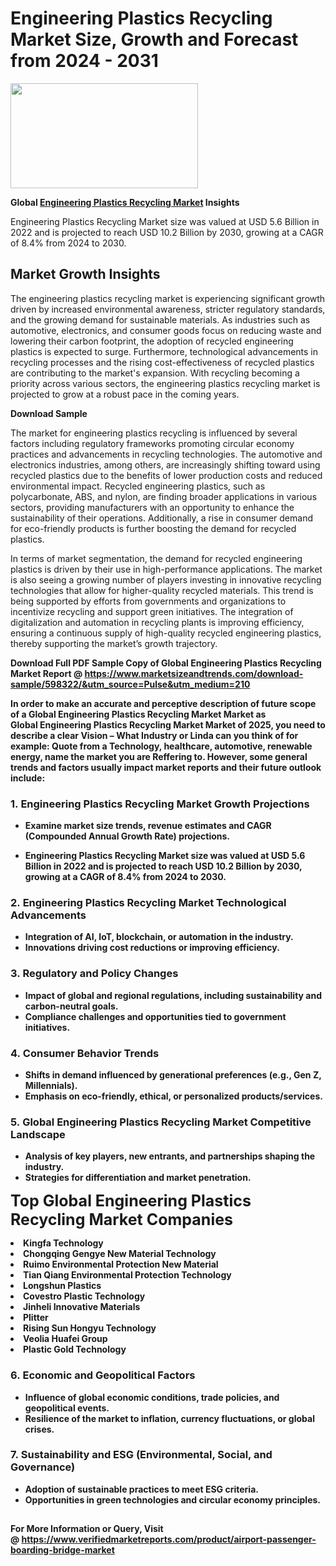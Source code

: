 <H1>Engineering Plastics Recycling Market Size, Growth and Forecast from 2024 - 2031</H1><img class="aligncenter size-medium wp-image-584254" src="https://thirdeyenews.in/wp-content/uploads/2024/09/Global-Market-Research-300x168.jpeg" alt="" width="300" height="168" /><p><strong>Global&nbsp;<a href="https://www.marketsizeandtrends.com/download-sample/598322/&amp;utm_source=Pulse&amp;utm_medium=210">Engineering Plastics Recycling Market</a> Insights</strong></p><p>Engineering Plastics Recycling Market size was valued at USD 5.6 Billion in 2022 and is projected to reach USD 10.2 Billion by 2030, growing at a CAGR of 8.4% from 2024 to 2030.</p><p><h2>Market Growth Insights</h2> <p>The engineering plastics recycling market is experiencing significant growth driven by increased environmental awareness, stricter regulatory standards, and the growing demand for sustainable materials. As industries such as automotive, electronics, and consumer goods focus on reducing waste and lowering their carbon footprint, the adoption of recycled engineering plastics is expected to surge. Furthermore, technological advancements in recycling processes and the rising cost-effectiveness of recycled plastics are contributing to the market's expansion. With recycling becoming a priority across various sectors, the engineering plastics recycling market is projected to grow at a robust pace in the coming years.</p> <p><strong>Download Sample</strong></p> <p>The market for engineering plastics recycling is influenced by several factors including regulatory frameworks promoting circular economy practices and advancements in recycling technologies. The automotive and electronics industries, among others, are increasingly shifting toward using recycled plastics due to the benefits of lower production costs and reduced environmental impact. Recycled engineering plastics, such as polycarbonate, ABS, and nylon, are finding broader applications in various sectors, providing manufacturers with an opportunity to enhance the sustainability of their operations. Additionally, a rise in consumer demand for eco-friendly products is further boosting the demand for recycled plastics.</p> <p>In terms of market segmentation, the demand for recycled engineering plastics is driven by their use in high-performance applications. The market is also seeing a growing number of players investing in innovative recycling technologies that allow for higher-quality recycled materials. This trend is being supported by efforts from governments and organizations to incentivize recycling and support green initiatives. The integration of digitalization and automation in recycling plants is improving efficiency, ensuring a continuous supply of high-quality recycled engineering plastics, thereby supporting the market’s growth trajectory.</p> <p><strong></p><p><span class=""><strong>Download Full PDF Sample Copy of Global Engineering Plastics Recycling Market Report</strong> @ <a href="https://www.marketsizeandtrends.com/download-sample/598322/&amp;utm_source=Pulse&amp;utm_medium=210" target="_blank">https://www.marketsizeandtrends.com/download-sample/598322/&amp;utm_source=Pulse&amp;utm_medium=210</a></span></p><p>In order to make an accurate and perceptive description of future scope of a Global&nbsp;Engineering Plastics Recycling Market Market as Global&nbsp;Engineering Plastics Recycling Market Market of 2025, you need to describe a clear Vision &ndash; What Industry or Linda can you think of for example: Quote from a Technology, healthcare, automotive, renewable energy, name the market you are Reffering to. However, some general trends and factors usually impact market reports and their future outlook include:</p><h3>1.&nbsp;<strong>Engineering Plastics Recycling Market Growth Projections</strong></h3><ul><li>Examine market size trends, revenue estimates and CAGR (Compounded Annual Growth Rate) projections.</li><li><p>Engineering Plastics Recycling Market size was valued at USD 5.6 Billion in 2022 and is projected to reach USD 10.2 Billion by 2030, growing at a CAGR of 8.4% from 2024 to 2030.</p></li></ul><h3>2.&nbsp;<strong>Engineering Plastics Recycling Market Technological Advancements</strong></h3><ul><li>Integration of AI, IoT, blockchain, or automation in the industry.</li><li>Innovations driving cost reductions or improving efficiency.</li></ul><h3>3.&nbsp;<strong>Regulatory and Policy Changes</strong></h3><ul><li>Impact of global and regional regulations, including sustainability and carbon-neutral goals.</li><li>Compliance challenges and opportunities tied to government initiatives.</li></ul><h3>4.&nbsp;<strong>Consumer Behavior Trends</strong></h3><ul><li>Shifts in demand influenced by generational preferences (e.g., Gen Z, Millennials).</li><li>Emphasis on eco-friendly, ethical, or personalized products/services.</li></ul><h3>5.&nbsp;<strong>Global Engineering Plastics Recycling Market Competitive Landscape</strong></h3><ul><li>Analysis of key players, new entrants, and partnerships shaping the industry.</li><li>Strategies for differentiation and market penetration.</li></ul><p data-pm-slice="1 1 []"><span style="color: inherit; font-family: inherit; font-size: 25px;">Top Global Engineering Plastics Recycling Market Companies</span></p><div class="" data-test-id=""><p><li>Kingfa Technology</li><li> Chongqing Gengye New Material Technology</li><li> Ruimo Environmental Protection New Material</li><li> Tian Qiang Environmental Protection Technology</li><li> Longshun Plastics</li><li> Covestro Plastic Technology</li><li> Jinheli Innovative Materials</li><li> Plitter</li><li> Rising Sun Hongyu Technology</li><li> Veolia Huafei Group</li><li> Plastic Gold Technology</li></p></div><h3>6.&nbsp;<strong>Economic and Geopolitical Factors</strong></h3><ul><li>Influence of global economic conditions, trade policies, and geopolitical events.</li><li>Resilience of the market to inflation, currency fluctuations, or global crises.</li></ul><h3>7.&nbsp;<strong>Sustainability and ESG (Environmental, Social, and Governance)</strong></h3><ul><li>Adoption of sustainable practices to meet ESG criteria.</li><li>Opportunities in green technologies and circular economy principles.</li></ul><h2><strong style="font-size: 14px;">For More Information or Query, Visit @&nbsp;</strong><a style="background-color: #ffffff; font-size: 14px;" href="https://www.marketsizeandtrends.com/report/engineering-plastics-recycling-market/" target="_blank">https://www.verifiedmarketreports.com/product/airport-passenger-boarding-bridge-market</a></h2>
